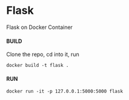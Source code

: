 # Flask
Flask on Docker Container

#### BUILD
Clone the repo, cd into it, run 
```
docker build -t flask .
```

#### RUN
```
docker run -it -p 127.0.0.1:5000:5000 flask
```
